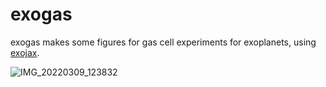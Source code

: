 # exogas

exogas makes some figures for gas cell experiments for exoplanets, using [exojax](https://github.com/HajimeKawahara/exojax).


![IMG_20220309_123832](https://user-images.githubusercontent.com/15956904/162594794-0f6c7f1f-5f31-4e56-9005-93062646dca4.jpg)
